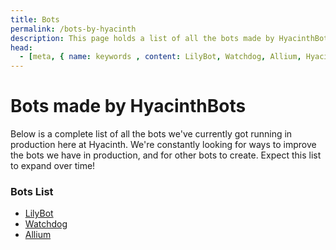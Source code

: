 ```yaml
---
title: Bots
permalink: /bots-by-hyacinth
description: This page holds a list of all the bots made by HyacinthBots
head:
  - [meta, { name: keywords , content: LilyBot, Watchdog, Allium, Hyacinth, HyacinthBots}]
---
```

# Bots made by HyacinthBots

Below is a complete list of all the bots we've currently got running in production here at Hyacinth. We're constantly 
looking for ways to improve the bots we have in production, and for other bots to create. Expect this list to expand 
over time!

### Bots List
* [LilyBot](/docs/bots/lily/about-lily.md)
* [Watchdog](/docs/bots/watchdog/about-watchdog.md)
* [Allium](/docs/bots/allium/about-allium.md)
